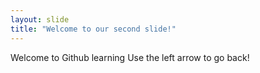 ```yaml
---
layout: slide
title: "Welcome to our second slide!"
---
```

Welcome to Github learning
Use the left arrow to go back!
